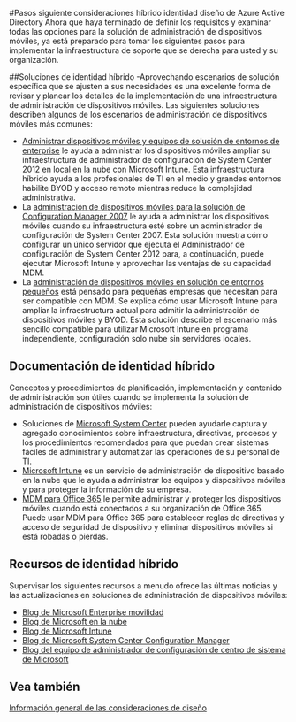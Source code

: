 <properties
    pageTitle="Azure Active Directory híbrido identidad diseño consideraciones y pasos siguientes | Microsoft Azure"
    description="Un resumen y los pasos siguientes después de haber leído a la Guía de las consideraciones de diseño de identidad híbrido"
    documentationCenter=""
    services="active-directory"
    authors="billmath"
    manager="femila"
    editor=""/>

<tags
    ms.service="active-directory"
    ms.devlang="na"
    ms.topic="article"
    ms.tgt_pltfrm="na"
    ms.workload="identity" 
    ms.date="08/08/2016"
    ms.author="billmath"/>

#<a name="azure-active-directory-hybrid-identity-design-considerations--next-steps"></a>Pasos siguiente consideraciones híbrido identidad diseño de Azure Active Directory
Ahora que haya terminado de definir los requisitos y examinar todas las opciones para la solución de administración de dispositivos móviles, ya está preparado para tomar los siguientes pasos para implementar la infraestructura de soporte que se derecha para usted y su organización.

##<a name="hybrid-identity-solutions"></a>Soluciones de identidad híbrido
-Aprovechando escenarios de solución específica que se ajusten a sus necesidades es una excelente forma de revisar y planear los detalles de la implementación de una infraestructura de administración de dispositivos móviles. Las siguientes soluciones describen algunos de los escenarios de administración de dispositivos móviles más comunes:

- [Administrar dispositivos móviles y equipos de solución de entornos de enterprise](https://technet.microsoft.com/library/dn582037.aspx) le ayuda a administrar los dispositivos móviles ampliar su infraestructura de administrador de configuración de System Center 2012 en local en la nube con Microsoft Intune. Esta infraestructura híbrido ayuda a los profesionales de TI en el medio y grandes entornos habilite BYOD y acceso remoto mientras reduce la complejidad administrativa.
- La [administración de dispositivos móviles para la solución de Configuration Manager 2007](https://technet.microsoft.com/library/dn508400.aspx) le ayuda a administrar los dispositivos móviles cuando su infraestructura esté sobre un administrador de configuración de System Center 2007. Esta solución muestra cómo configurar un único servidor que ejecuta el Administrador de configuración de System Center 2012 para, a continuación, puede ejecutar Microsoft Intune y aprovechar las ventajas de su capacidad MDM.
- La [administración de dispositivos móviles en solución de entornos pequeños](https://technet.microsoft.com/library/dn715906.aspx) está pensado para pequeñas empresas que necesitan para ser compatible con MDM. Se explica cómo usar Microsoft Intune para ampliar la infraestructura actual para admitir la administración de dispositivos móviles y BYOD. Esta solución describe el escenario más sencillo compatible para utilizar Microsoft Intune en programa independiente, configuración solo nube sin servidores locales.

## <a name="hybrid-identity-documentation"></a>Documentación de identidad híbrido
Conceptos y procedimientos de planificación, implementación y contenido de administración son útiles cuando se implementa la solución de administración de dispositivos móviles:

- Soluciones de [Microsoft System Center](https://technet.microsoft.com/library/cc507089.aspx) pueden ayudarle captura y agregado conocimientos sobre infraestructura, directivas, procesos y los procedimientos recomendados para que puedan crear sistemas fáciles de administrar y automatizar las operaciones de su personal de TI.
- [Microsoft Intune](https://technet.microsoft.com/library/jj676587.aspx) es un servicio de administración de dispositivo basado en la nube que le ayuda a administrar los equipos y dispositivos móviles y para proteger la información de su empresa.
- [MDM para Office 365](https://technet.microsoft.com/library/ms.o365.cc.devicepolicy.aspx) le permite administrar y proteger los dispositivos móviles cuando está conectados a su organización de Office 365. Puede usar MDM para Office 365 para establecer reglas de directivas y acceso de seguridad de dispositivo y eliminar dispositivos móviles si está robadas o pierdas.

## <a name="hybrid-identity-resources"></a>Recursos de identidad híbrido
Supervisar los siguientes recursos a menudo ofrece las últimas noticias y las actualizaciones en soluciones de administración de dispositivos móviles:

- [Blog de Microsoft Enterprise movilidad](http://blogs.technet.com/b/enterprisemobility/)
- [Blog de Microsoft en la nube](http://blogs.technet.com/b/in_the_cloud/)
- [Blog de Microsoft Intune](http://blogs.technet.com/b/microsoftintune/)
- [Blog de Microsoft System Center Configuration Manager](http://blogs.technet.com/b/configurationmgr/)
- [Blog del equipo de administrador de configuración de centro de sistema de Microsoft](http://blogs.technet.com/b/configmgrteam/)

## <a name="see-also"></a>Vea también
[Información general de las consideraciones de diseño](active-directory-hybrid-identity-design-considerations-overview.md)
